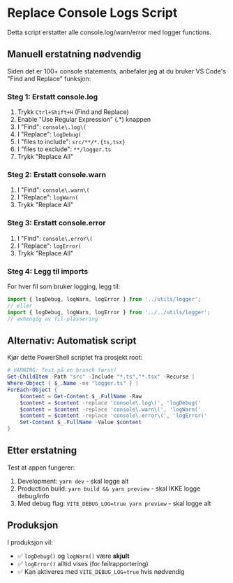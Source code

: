 # Replace Console Logs Script

Detta script erstatter alle console.log/warn/error med logger functions.

## Manuell erstatning nødvendig

Siden det er 100+ console statements, anbefaler jeg at du bruker VS Code's "Find and Replace" funksjon:

### Steg 1: Erstatt console.log
1. Trykk `Ctrl+Shift+H` (Find and Replace)
2. Enable "Use Regular Expression" (.*) knappen
3. I "Find": `console\.log\(`
4. I "Replace": `logDebug(`
5. I "files to include": `src/**/*.{ts,tsx}`
6. I "files to exclude": `**/logger.ts` 
7. Trykk "Replace All"

### Steg 2: Erstatt console.warn  
1. I "Find": `console\.warn\(`
2. I "Replace": `logWarn(`
3. Trykk "Replace All"

### Steg 3: Erstatt console.error
1. I "Find": `console\.error\(`
2. I "Replace": `logError(`
3. Trykk "Replace All"

### Steg 4: Legg til imports
For hver fil som bruker logging, legg til:
```typescript
import { logDebug, logWarn, logError } from '../utils/logger';
// eller
import { logDebug, logWarn, logError } from '../../utils/logger';
// avhengig av fil-plassering
```

## Alternativ: Automatisk script

Kjør dette PowerShell scriptet fra prosjekt root:

```powershell
# VARNING: Test på en branch først!
Get-ChildItem -Path "src" -Include "*.ts","*.tsx" -Recurse | 
Where-Object { $_.Name -ne "logger.ts" } |
ForEach-Object {
    $content = Get-Content $_.FullName -Raw
    $content = $content -replace 'console\.log\(', 'logDebug('
    $content = $content -replace 'console\.warn\(', 'logWarn('
    $content = $content -replace 'console\.error\(', 'logError('
    Set-Content $_.FullName -Value $content
}
```

## Etter erstatning

Test at appen fungerer:
1. Development: `yarn dev` - skal logge alt
2. Production build: `yarn build && yarn preview` - skal IKKE logge debug/info  
3. Med debug flag: `VITE_DEBUG_LOG=true yarn preview` - skal logge alt

## Produksjon

I produksjon vil:
- ✅ `logDebug()` og `logWarn()` være **skjult**
- ✅ `logError()` alltid vises (for feilrapportering)
- ✅ Kan aktiveres med `VITE_DEBUG_LOG=true` hvis nødvendig
